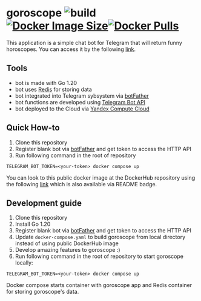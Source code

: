 # goroscope ![build](https://github.com/katevi/goroscope/actions/workflows/go.yml/badge.svg?style=shield??branch=master)[![Docker Image Size](https://badgen.net/docker/size/katevi/goroscope/?icon=docker&label=image%20size)](https://hub.docker.com/r/katevi/goroscope)[![Docker Pulls](https://badgen.net/docker/pulls/katevi/goroscope?icon=docker&label=pulls)](https://hub.docker.com/r/katevi/goroscope/)

This application is a simple chat bot for Telegram that will return funny horoscopes. You can access it by the following [link](https://t.me/goroscope_katevi_bot).

## Tools
- bot is made with Go 1.20
- bot uses [Redis](https://redis.io/) for storing data
- bot integrated into Telegram sybsystem via [botFather](https://telegram.me/BotFather)
- bot functions are developed using [Telegram Bot API](https://core.telegram.org/bots/api)
- bot deployed to the Cloud via [Yandex Compute Cloud](https://cloud.yandex.ru/services/compute)

## Quick How-to

1. Clone this repository
2. Register blank bot via [botFather](https://telegram.me/BotFather) and get token to access the HTTP API
3. Run following command in the root of repository
```
TELEGRAM_BOT_TOKEN=<your-token> docker compose up
```
You can look to this public docker image at the DockerHub repository using the following [link](https://hub.docker.com/r/katevi/goroscope) which is also available via README badge.

## Development guide
1. Clone this repository
2. Install Go 1.20
3. Register blank bot via [botFather](https://telegram.me/BotFather) and get token to access the HTTP API
4. Update `docker-compose.yaml` to build goroscope from local directory instead of using public DockerHub image
5. Develop amazing features to goroscope :)
6. Run following command in the root of repository to start goroscope locally:
```
TELEGRAM_BOT_TOKEN=<your-token> docker compose up
```

Docker compose starts container with goroscope app and Redis container for storing goroscope's data.